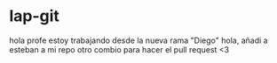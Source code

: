 # lap-git
hola profe estoy trabajando desde la nueva rama "Diego" 
hola, añadi a esteban a  mi repo
otro combio para hacer el pull request <3